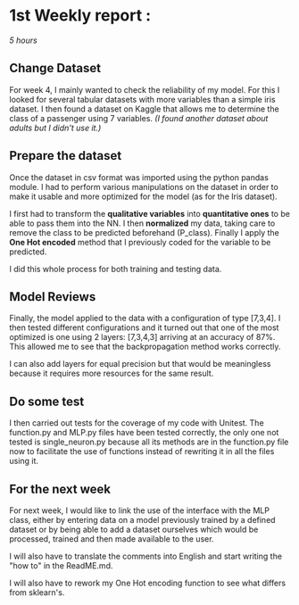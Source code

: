 # 1st Weekly report :
*5 hours*

## Change Dataset
For week 4, I mainly wanted to check the reliability of my model. For this I looked for several tabular datasets with more variables than a simple iris dataset.
I then found a dataset on Kaggle that allows me to determine the class of a passenger using 7 variables.
*(I found another dataset about adults but I didn't use it.)*

## Prepare the dataset
Once the dataset in csv format was imported using the python pandas module. I had to perform various manipulations on the dataset in order to make it usable and more optimized for the model (as for the Iris dataset).

I first had to transform the **qualitative variables** into **quantitative ones** to be able to pass them into the NN.
I then **normalized** my data, taking care to remove the class to be predicted beforehand (P_class).
Finally I apply the **One Hot encoded** method that I previously coded for the variable to be predicted.

I did this whole process for both training and testing data.

## Model Reviews
Finally, the model applied to the data with a configuration of type [7,3,4]. I then tested different configurations and it turned out that one of the most optimized is one using 2 layers: [7,3,4,3] arriving at an accuracy of 87%. This allowed me to see that the backpropagation method works correctly.

I can also add layers for equal precision but that would be meaningless because it requires more resources for the same result.

## Do some test
I then carried out tests for the coverage of my code with Unitest.
The function.py and MLP.py files have been tested correctly, the only one not tested is single_neuron.py because all its methods are in the function.py file now to facilitate the use of functions instead of rewriting it in all the files using it.

## For the next week 
For next week, I would like to link the use of the interface with the MLP class, either by entering data on a model previously trained by a defined dataset or by being able to add a dataset ourselves which would be processed, trained and then made available to the user.

I will also have to translate the comments into English and start writing the "how to" in the ReadME.md.

I will also have to rework my One Hot encoding function to see what differs from sklearn's.